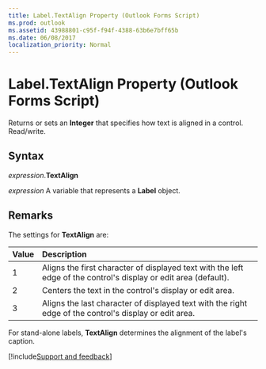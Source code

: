 ```yaml
---
title: Label.TextAlign Property (Outlook Forms Script)
ms.prod: outlook
ms.assetid: 43988801-c95f-f94f-4388-63b6e7bff65b
ms.date: 06/08/2017
localization_priority: Normal
---
```



# Label.TextAlign Property (Outlook Forms Script)

Returns or sets an  **Integer** that specifies how text is aligned in a control. Read/write.


## Syntax

_expression_.**TextAlign**

_expression_ A variable that represents a  **Label** object.


## Remarks

The settings for  **TextAlign** are:



|Value|Description|
|:-----|:-----|
|1|Aligns the first character of displayed text with the left edge of the control's display or edit area (default).|
|2|Centers the text in the control's display or edit area.|
|3|Aligns the last character of displayed text with the right edge of the control's display or edit area.|

For stand-alone labels,  **TextAlign** determines the alignment of the label's caption.

[!include[Support and feedback](~/includes/feedback-boilerplate.md)]